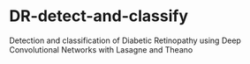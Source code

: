 # DR-detect-and-classify
Detection and classification of Diabetic Retinopathy using Deep Convolutional Networks with Lasagne and Theano
